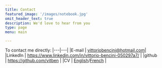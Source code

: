 ```yaml
---
title: Contact
featured_image: '/images/notebook.jpg'
omit_header_text: true
description: We'd love to hear from you
type: page
menu: main

---
```

To contact me directly:
|---|---|
|E-mail | vittoriobencini@hotmail.com|
|LinkedIn | https://www.linkedin.com/in/vittorio-bencini-050297a7/ |
|github   | https://github.com/vitben |
|CV       | [English](/files/vittorio_bencini_cv_data_science.pdf)/[French](/files/vittorio_bencini_cv_data_science.pdf) |
